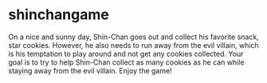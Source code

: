 # shinchangame
On a nice and sunny day, Shin-Chan goes out and collect his favorite snack, star cookies. However, he also needs to run away from the evil villain, which is his temptation to play around and not get any cookies collected. Your goal is to try to help Shin-Chan collect as many cookies as he can while staying away from the evil villain. Enjoy the game!

